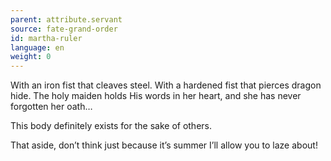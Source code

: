 ```yaml
---
parent: attribute.servant
source: fate-grand-order
id: martha-ruler
language: en
weight: 0
---
```


With an iron fist that cleaves steel.
With a hardened fist that pierces dragon hide.
The holy maiden holds His words in her heart, and she has never forgotten her oath…

This body definitely exists for the sake of others.

That aside, don’t think just because it’s summer I’ll allow you to laze about!
